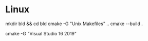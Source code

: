 # Linux
mkdir bld && cd bld
cmake -G "Unix Makefiles" ..
cmake --build .

cmake -G "Visual Studio 16 2019"